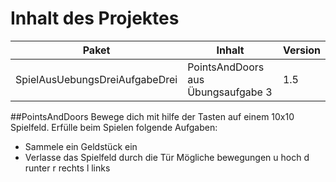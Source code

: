 # Inhalt des Projektes

| Paket | Inhalt | Version |
|---------|--------|--------|
| SpielAusUebungsDreiAufgabeDrei | PointsAndDoors aus Übungsaufgabe 3 | 1.5 |


##PointsAndDoors
Bewege dich mit hilfe der Tasten auf einem 10x10 Spielfeld.
Erfülle beim Spielen folgende Aufgaben:
 - Sammele ein Geldstück ein
 - Verlasse das Spielfeld durch die Tür
Mögliche bewegungen
    u      hoch
    d      runter
    r      rechts
    l      links 
